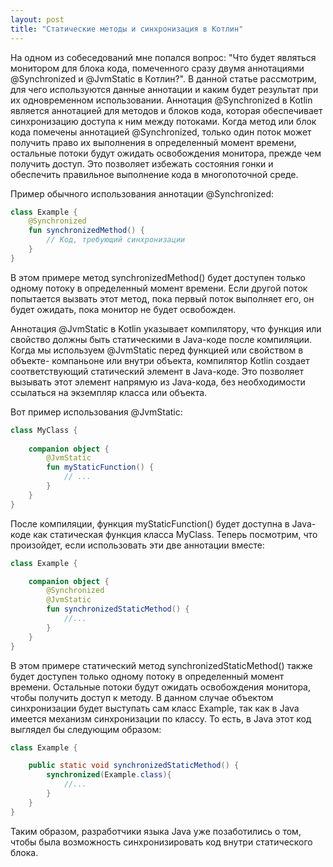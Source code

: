 ```yaml
---
layout: post
title: "Статические методы и синхронизация в Котлин"
---
```

На одном из собеседований мне попался вопрос: "Что будет являться монитором
для блока кода, помеченного сразу двумя аннотациями @Synchronized и @JvmStatic
в Котлин?". В данной статье рассмотрим, для чего используются данные аннотации
и каким будет результат при их одновременном использовании.
Аннотация @Synchronized в Kotlin является аннотацией для методов и блоков кода,
которая обеспечивает синхронизацию доступа к ним между потоками. Когда метод
или блок кода помечены аннотацией @Synchronized, только один поток может
получить право их выполнения в определенный момент времени, остальные потоки
будут ожидать освобождения монитора, прежде чем получить доступ. Это
позволяет избежать состояния гонки и обеспечить правильное выполнение кода в
многопоточной среде.

Пример обычного использования аннотации @Synchronized:
```kotlin
class Example {
    @Synchronized
    fun synchronizedMethod() {
        // Код, требующий синхронизации
    }
}
```

В этом примере метод synchronizedMethod() будет доступен только одному потоку в
определенный момент времени. Если другой поток попытается вызвать этот метод,
пока первый поток выполняет его, он будет ожидать, пока монитор не будет
освобожден.

Аннотация @JvmStatic в Kotlin указывает компилятору, что функция или свойство
должны быть статическими в Java-коде после компиляции.
Когда мы используем @JvmStatic перед функцией или свойством в объекте-
компаньоне или внутри объекта, компилятор Kotlin создает соответствующий
статический элемент в Java-коде. Это позволяет вызывать этот элемент напрямую
из Java-кода, без необходимости ссылаться на экземпляр класса или объекта.

Вот пример использования @JvmStatic:

```kotlin
class MyClass {
    
    companion object {
        @JvmStatic
        fun myStaticFunction() {
            // ... 
        }
    }
}
```

После компиляции, функция myStaticFunction() будет доступна в Java-коде как
статическая функция класса MyClass.
Теперь посмотрим, что произойдет, если использовать эти две аннотации вместе:

```kotlin
class Example {

    companion object {  
        @Synchronized
        @JvmStatic
        fun synchronizedStaticMethod() {
            //...
        }
    }
}
```

В этом примере статический метод synchronizedStaticMethod() также будет
доступен только одному потоку в определенный момент времени. Остальные
потоки будут ожидать освобождения монитора, чтобы получить доступ к методу. В
данном случае объектом синхронизации будет выступать сам класс Example, так как
в Java имеется механизм синхронизации по классу. То есть, в Java этот код выглядел
бы следующим образом:
```java
class Example {

    public static void synchronizedStaticMethod() {
        synchronized(Example.class){
            //...
        }
    }
}
```

Таким образом, разработчики языка Java уже позаботились о том, чтобы была
возможность синхронизировать код внутри статического блока.